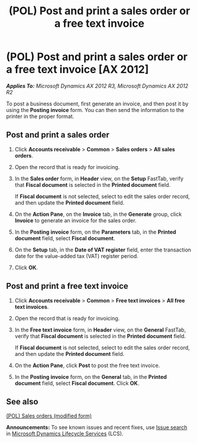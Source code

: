 ﻿---
title: (POL) Post and print a sales order or a free text invoice
TOCTitle: (POL) Post and print a sales order or a free text invoice
ms:assetid: c73f0a4d-e0e8-46ca-82c3-c66501ebc67a
ms:mtpsurl: https://technet.microsoft.com/en-us/library/JJ711263(v=AX.60)
ms:contentKeyID: 49387081
ms.date: 04/18/2014
mtps_version: v=AX.60
---

# (POL) Post and print a sales order or a free text invoice [AX 2012]


_**Applies To:** Microsoft Dynamics AX 2012 R3, Microsoft Dynamics AX 2012 R2_

To post a business document, first generate an invoice, and then post it by using the **Posting invoice** form. You can then send the information to the printer in the proper format.

## Post and print a sales order

1.  Click **Accounts receivable** \> **Common** \> **Sales orders** \> **All sales orders**.

2.  Open the record that is ready for invoicing.

3.  In the **Sales order** form, in **Header** view, on the **Setup** FastTab, verify that **Fiscal document** is selected in the **Printed document** field.
    
    If **Fiscal document** is not selected, select to edit the sales order record, and then update the **Printed document** field.

4.  On the **Action Pane**, on the **Invoice** tab, in the **Generate** group, click **Invoice** to generate an invoice for the sales order.

5.  In the **Posting invoice** form, on the **Parameters** tab, in the **Printed document** field, select **Fiscal document**.

6.  On the **Setup** tab, in the **Date of VAT register** field, enter the transaction date for the value-added tax (VAT) register period.

7.  Click **OK**.

## Post and print a free text invoice

1.  Click **Accounts receivable** \> **Common** \> **Free text invoices** \> **All free text invoices**.

2.  Open the record that is ready for invoicing.

3.  In the **Free text invoice** form, in **Header** view, on the **General** FastTab, verify that **Fiscal document** is selected in the **Printed document** field.
    
    If **Fiscal document** is not selected, select to edit the sales order record, and then update the **Printed document** field.

4.  On the **Action Pane**, click **Post** to post the free text invoice.

5.  In the **Posting invoice** form, on the **General** tab, in the **Printed document** field, select **Fiscal document**. Click **OK**.

## See also

[(POL) Sales orders (modified form)](https://technet.microsoft.com/en-us/library/jj678144\(v=ax.60\))

  
**Announcements:** To see known issues and recent fixes, use [Issue search](http://go.microsoft.com/fwlink/?linkid=389258) in [Microsoft Dynamics Lifecycle Services](http://go.microsoft.com/fwlink/?linkid=306505) (LCS).


